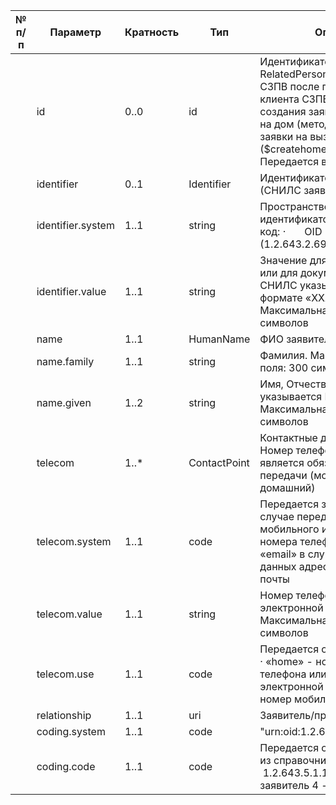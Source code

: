    | № **п/п** | **Параметр** | **Кратность** | **Тип** | **Описание** |
   | --- | --- | --- | --- | --- |
   |  | id | 0\..0 <br /> | id | Идентификатор ресурса RelatedPerson. Присваивается СЗПВ после получения от клиента СЗПВ запроса создания заявки на вызов врача на дом (метод «Создание заявки на вызов врача на дом ($createhomecallrequest)»). Передается в формате guid |
   |  | identifier | 0\..1 | Identifier | Идентификатор заявителя (СНИЛС заявителя) |
   |  | identifier.system | 1\..1 | string | Пространство имен идентификатора. Указывается код: ·       OID ПФР для СНИЛСа (1.2.643.2.69.1.1.1.6.223) |
   |  | identifier.value | 1\..1 | string | Значение для идентификатора или для документа. ·       для СНИЛС указывается значение в формате «XXXXXXXXXXX» Максимальная длина поля: 300 символов |
   |  | name | 1\..1 | HumanName | ФИО заявителя |
   |  | name.family | 1\..1 | string | Фамилия. Максимальная длина поля: 300 символов |
   |  | name.given | 1\..2 | string | Имя, Отчество. Сначала указывается Имя. Максимальная длина поля: 300 символов |
   |  | telecom | 1\..\* | ContactPoint | Контактные данные заявителя. Номер телефона заявителя является обязательным для передачи (мобильный или домашний) |
   |  | telecom.system | 1\..1 | code | Передается значение «phone» в случае передачи данных мобильного или домашнего номера телефона и значение «email» в случае передачи данных адреса электронной почты |
   |  | telecom.value | 1\..1 | string | Номер телефона или адрес электронной почты Максимальная длина поля: 300 символов |
   |  | telecom.use | 1\..1 | code | Передается одно из значений: · «home» - номер домашнего телефона или адрес электронной почты; · «mobile» - номер мобильного телефона. |
   |  | relationship | 1\..1 | uri | Заявитель/представитель |
   |  | coding.system | 1\..1 | code | "urn:oid:1.2.643.5.1.13.2.7.1.15" |
   |  | coding.code | 1\..1 | code | Передается одно из значений из справочника  1.2.643.5.1.13.2.7.1.15: 34 - заявитель 4 - представитель |
